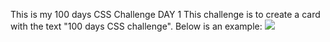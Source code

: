 This is my 100 days CSS Challenge
DAY 1
This challenge is to create a card with the text "100 days CSS challenge". Below is an example:
<img src="https://user-images.githubusercontent.com/83260908/127424071-a323e989-c3a9-4631-a749-04c0791f1eb8.png">